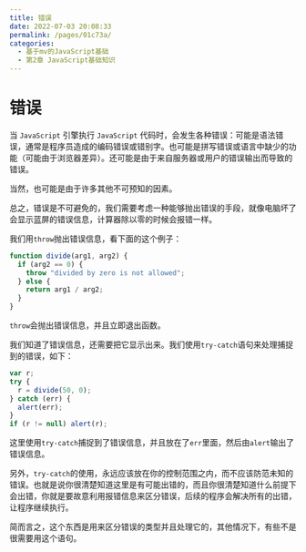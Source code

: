 ```yaml
---
title: 错误
date: 2022-07-03 20:08:33
permalink: /pages/01c73a/
categories: 
  - 基于mv的JavaScript基础
  - 第2章 JavaScript基础知识
---
```

# 错误








当 ```JavaScript``` 引擎执行 ```JavaScript``` 代码时，会发生各种错误：可能是语法错误，通常是程序员造成的编码错误或错别字。也可能是拼写错误或语言中缺少的功能（可能由于浏览器差异）。还可能是由于来自服务器或用户的错误输出而导致的错误。

当然，也可能是由于许多其他不可预知的因素。

总之，错误是不可避免的，我们需要考虑一种能够抛出错误的手段，就像电脑坏了会显示蓝屏的错误信息，计算器除以零的时候会报错一样。

我们用```throw```抛出错误信息，看下面的这个例子：

``` js
function divide(arg1, arg2) {
  if (arg2 == 0) {
    throw "divided by zero is not allowed";
  } else {
    return arg1 / arg2;
  }
}
```

```throw```会抛出错误信息，并且立即退出函数。

我们知道了错误信息，还需要把它显示出来。我们使用```try-catch```语句来处理捕捉到的错误，如下：

``` js
var r;
try {
  r = divide(50, 0);
} catch (err) {
  alert(err);
}
if (r != null) alert(r);
```

这里使用```try-catch```捕捉到了错误信息，并且放在了```err```里面，然后由```alert```输出了错误信息。

另外，```try-catch```的使用，永远应该放在你的控制范围之内，而不应该防范未知的错误。也就是说你很清楚知道这里是有可能出错的，而且你很清楚知道什么前提下会出错，你就是要故意利用报错信息来区分错误，后续的程序会解决所有的出错，让程序继续执行。

简而言之，这个东西是用来区分错误的类型并且处理它的，其他情况下，有些不是很需要用这个语句。